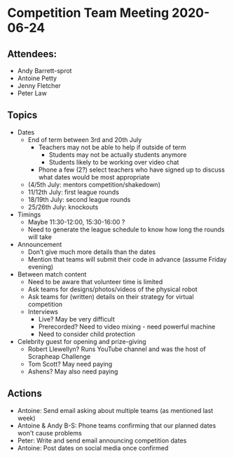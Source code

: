# Competition Team Meeting 2020-06-24

## Attendees:

- Andy Barrett-sprot
- Antoine Petty
- Jenny Fletcher
- Peter Law

## Topics
 
- Dates
	- End of term between 3rd and 20th July
		- Teachers may not be able to help if outside of term
			- Students may not be actually students anymore
			- Students likely to be working over video chat
		- Phone a few (2?) select teachers who have signed up to discuss what dates would be most appropriate
	- (4/5th July: mentors competition/shakedown)
	- 11/12th July: first league rounds
	- 18/19th July: second league rounds
	- 25/26th July: knockouts
- Timings
	- Maybe 11:30-12:00, 15:30-16:00 ?
	- Need to generate the league schedule to know how long the rounds will take
- Announcement
	- Don’t give much more details than the dates
	- Mention that teams will submit their code in advance (assume Friday evening)
- Between match content
	- Need to be aware that volunteer time is limited
	- Ask teams for designs/photos/videos of the physical robot
	- Ask teams for (written) details on their strategy for virtual competition
	- Interviews
		- Live? May be very difficult
		- Prerecorded? Need to video mixing - need powerful machine
		- Need to consider child protection
- Celebrity guest for opening and prize-giving
	- Robert Llewellyn? Runs YouTube channel and was the host of Scrapheap Challenge
	- Tom Scott? May need paying
	- Ashens? May also need paying

## Actions

- Antoine: Send email asking about multiple teams (as mentioned last week)
- Antoine & Andy B-S: Phone teams confirming that our planned dates won't cause problems
- Peter: Write and send email announcing competition dates
- Antoine: Post dates on social media once confirmed
